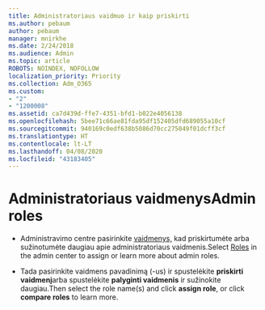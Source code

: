 ```yaml
---
title: Administratoriaus vaidmuo ir kaip priskirti
ms.author: pebaum
author: pebaum
manager: mnirkhe
ms.date: 2/24/2018
ms.audience: Admin
ms.topic: article
ROBOTS: NOINDEX, NOFOLLOW
localization_priority: Priority
ms.collection: Adm_O365
ms.custom:
- "2"
- "1200008"
ms.assetid: ca7d439d-ffe7-4351-bfd1-b022e4056138
ms.openlocfilehash: 5bee71c66ae81fda95df152405dfd689055a10cf
ms.sourcegitcommit: 940169c0edf638b5086d70cc275049f01dcff3cf
ms.translationtype: HT
ms.contentlocale: lt-LT
ms.lasthandoff: 04/08/2020
ms.locfileid: "43183405"
---
```

# <a name="admin-roles"></a><span data-ttu-id="9b874-102">Administratoriaus vaidmenys</span><span class="sxs-lookup"><span data-stu-id="9b874-102">Admin roles</span></span>

- <span data-ttu-id="9b874-103">Administravimo centre pasirinkite [vaidmenys,](https://admin.microsoft.com/Adminportal/Home#/roles) kad priskirtumėte arba sužinotumėte daugiau apie administratoriaus vaidmenis.</span><span class="sxs-lookup"><span data-stu-id="9b874-103">Select [Roles](https://admin.microsoft.com/Adminportal/Home#/roles) in the admin center to assign or learn more about admin roles.</span></span>

- <span data-ttu-id="9b874-104">Tada pasirinkite vaidmens pavadinimą (-us) ir spustelėkite **priskirti vaidmenį**arba spustelėkite **palyginti vaidmenis** ir sužinokite daugiau.</span><span class="sxs-lookup"><span data-stu-id="9b874-104">Then select the role name(s) and click **assign role**, or click **compare roles** to learn more.</span></span>
